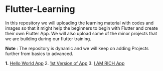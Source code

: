 # Flutter-Learning

In this repository we will uploading the learning material with codes and images so that it might help the beginners to begin with Flutter and create their own Flutter App. We will also upload some of the minor projects that we are building during our flutter training.

<b>Note</b> : The repository is dynamic and we will keep on adding Projects further from basics to advanced.

<b>1.</b> <a href = "https://github.com/deepika-jangid/Flutter-Learning/tree/master/Hello%20World">Hello World App</a>
2. <a href = "https://github.com/deepika-jangid/Flutter-Learning/tree/master/1st%20V%20App">1st Version of App</a>
3. <a href = "https://github.com/deepika-jangid/Flutter-Learning/tree/master/I%20AM%20RICH">I AM RICH App</a>
